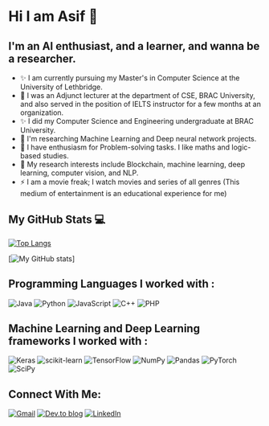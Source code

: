 # Hi I am Asif 👋

## I'm an AI enthusiast, and a learner, and wanna be a researcher.

- ✨ I am currently pursuing my Master's in Computer Science at the University of Lethbridge.
- 🌱 I was an Adjunct lecturer at the department of CSE, BRAC University, and also served in the position of IELTS instructor for a few months at an organization.
- ✨ I did my Computer Science and Engineering undergraduate at BRAC University. 
- 🔭 I'm researching Machine Learning and Deep neural network projects.
- 🌱 I have enthusiasm for Problem-solving tasks. I like maths and logic-based studies.
- 🐍 My research interests include Blockchain, machine learning, deep learning, computer vision, and NLP.
- ⚡ I am a movie freak; I watch movies and series of all genres (This medium of entertainment is an educational experience for me) 


## My GitHub Stats 💻

[![Top Langs](https://github-readme-stats.vercel.app/api/top-langs/?username=Mdasiftalukdar&hide=css&theme=highcontrast)](https://github.com/Mdasiftalukdar)

[![My GitHub stats](https://github-readme-stats.vercel.app/api?username=Mdasiftalukdar&theme=dracula)]


## Programming Languages I worked with :
![Java](https://img.shields.io/badge/java-%23ED8B00.svg?style=for-the-badge&logo=java&logoColor=white)
![Python](https://img.shields.io/badge/python-3670A0?style=for-the-badge&logo=python&logoColor=ffdd54)
 [](Rhttps://img.shields.io/badge/r-%23276DC3.svg?style=for-the-badge&logo=r&logoColor=white)
![JavaScript](https://img.shields.io/badge/javascript-%23323330.svg?style=for-the-badge&logo=javascript&logoColor=%23F7DF1E)
![C++](https://img.shields.io/badge/c++-%2300599C.svg?style=for-the-badge&logo=c%2B%2B&logoColor=white)
![PHP](https://img.shields.io/badge/php-%23777BB4.svg?style=for-the-badge&logo=php&logoColor=white)
[](Markdownhttps://img.shields.io/badge/markdown-%23000000.svg?style=for-the-badge&logo=markdown&logoColor=white)
[](Solidityhttps://img.shields.io/badge/Solidity-%23363636.svg?style=for-the-badge&logo=solidity&logoColor=white)



## Machine Learning and Deep Learning frameworks I worked with :

![Keras](https://img.shields.io/badge/Keras-%23D00000.svg?style=for-the-badge&logo=Keras&logoColor=white)
![scikit-learn](https://img.shields.io/badge/scikit--learn-%23F7931E.svg?style=for-the-badge&logo=scikit-learn&logoColor=white)
![TensorFlow](https://img.shields.io/badge/TensorFlow-%23FF6F00.svg?style=for-the-badge&logo=TensorFlow&logoColor=white)
![NumPy](https://img.shields.io/badge/numpy-%23013243.svg?style=for-the-badge&logo=numpy&logoColor=white)
![Pandas](https://img.shields.io/badge/pandas-%23150458.svg?style=for-the-badge&logo=pandas&logoColor=white)
![PyTorch](https://img.shields.io/badge/PyTorch-%23EE4C2C.svg?style=for-the-badge&logo=PyTorch&logoColor=white)
![SciPy](https://img.shields.io/badge/SciPy-%230C55A5.svg?style=for-the-badge&logo=scipy&logoColor=%white)



[website]: https://Mdasiftalukdar.github.io/
[LinkedIn]: https://www.linkedin.com/in/md-asif-talukdar-20a849206/
[email]: mailto:mdasiftalukdar11@gmail.com
[email]: mailto:md.asiftalukdar@g.bracu.ac.bd
## Connect With Me:

[![Gmail](https://img.shields.io/badge/Gmail-D14836?style=for-the-badge&logo=gmail&logoColor=white)][email]
[![Dev.to blog](https://img.shields.io/badge/dev.to-0A0A0A?style=for-the-badge&logo=dev.to&logoColor=white)][website]
[![LinkedIn](https://img.shields.io/badge/linkedin-%230077B5.svg?style=for-the-badge&logo=linkedin&logoColor=white)][LinkedIn]










<!--
## Programming Frameworks I like :

![Anaconda](https://img.shields.io/badge/Anaconda-%2344A833.svg?style=for-the-badge&logo=anaconda&logoColor=white)
![Angular.js](https://img.shields.io/badge/angular.js-%23E23237.svg?style=for-the-badge&logo=angularjs&logoColor=white)
![React](https://img.shields.io/badge/react-%2320232a.svg?style=for-the-badge&logo=react&logoColor=%2361DAFB)
![React Native](https://img.shields.io/badge/react_native-%2320232a.svg?style=for-the-badge&logo=react&logoColor=%2361DAFB)
![React Router](https://img.shields.io/badge/React_Router-CA4245?style=for-the-badge&logo=react-router&logoColor=white)
![Redux](https://img.shields.io/badge/redux-%23593d88.svg?style=for-the-badge&logo=redux&logoColor=white)
![Laravel](https://img.shields.io/badge/laravel-%23FF2D20.svg?style=for-the-badge&logo=laravel&logoColor=white)
![NestJS](https://img.shields.io/badge/nestjs-%23E0234E.svg?style=for-the-badge&logo=nestjs&logoColor=white)
![SASS](https://img.shields.io/badge/SASS-hotpink.svg?style=for-the-badge&logo=SASS&logoColor=white)
![Semantic UI React](https://img.shields.io/badge/Semantic%20UI%20React-%2335BDB2.svg?style=for-the-badge&logo=SemanticUIReact&logoColor=white)
![Styled Components](https://img.shields.io/badge/styled--components-DB7093?style=for-the-badge&logo=styled-components&logoColor=white)
![Threejs](https://img.shields.io/badge/threejs-black?style=for-the-badge&logo=three.js&logoColor=white)
![Electron.js](https://img.shields.io/badge/Electron-191970?style=for-the-badge&logo=Electron&logoColor=white)
![OpenCV](https://img.shields.io/badge/opencv-%23white.svg?style=for-the-badge&logo=opencv&logoColor=white)






[![Stack Overflow](https://img.shields.io/badge/-Stackoverflow-FE7A16?style=for-the-badge&logo=stack-overflow&logoColor=white)][Stack-Overflow]

**Mdasiftalukdar/Mdasiftalukdar** is a ✨ _special_ ✨ repository because its `README.md` (this file) appears on your GitHub profile.

Here are some ideas to get you started:

- 🔭 I’m currently working on ...
- 🌱 I’m currently learning ...
- 👯 I’m looking to collaborate on ...
- 🤔 I’m looking for help with ...
- 💬 Ask me about ...
- 📫 How to reach me: ...
- 😄 Pronouns: ...
- ⚡ Fun fact: ...
-->
